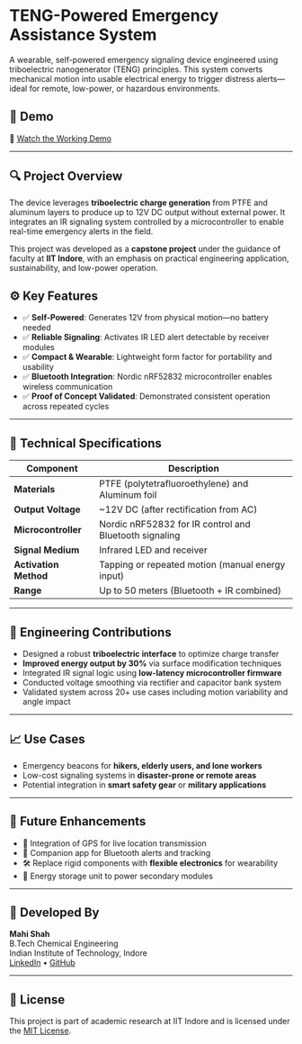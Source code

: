 # TENG-Powered Emergency Assistance System

A wearable, self-powered emergency signaling device engineered using triboelectric nanogenerator (TENG) principles. This system converts mechanical motion into usable electrical energy to trigger distress alerts—ideal for remote, low-power, or hazardous environments.

## 🔗 Demo

🎥 [Watch the Working Demo](https://drive.google.com/file/d/1AfMCrmMmCUmjtGCgskFdmscSOXqcI58Z/view?usp=sharing)

---

## 🔍 Project Overview

The device leverages **triboelectric charge generation** from PTFE and aluminum layers to produce up to 12V DC output without external power. It integrates an IR signaling system controlled by a microcontroller to enable real-time emergency alerts in the field.

This project was developed as a **capstone project** under the guidance of faculty at **IIT Indore**, with an emphasis on practical engineering application, sustainability, and low-power operation.

## ⚙️ Key Features

- ✅ **Self-Powered**: Generates 12V from physical motion—no battery needed  
- ✅ **Reliable Signaling**: Activates IR LED alert detectable by receiver modules  
- ✅ **Compact & Wearable**: Lightweight form factor for portability and usability  
- ✅ **Bluetooth Integration**: Nordic nRF52832 microcontroller enables wireless communication  
- ✅ **Proof of Concept Validated**: Demonstrated consistent operation across repeated cycles  

---

## 🧪 Technical Specifications

| Component         | Description                                             |
|------------------|---------------------------------------------------------|
| **Materials**     | PTFE (polytetrafluoroethylene) and Aluminum foil        |
| **Output Voltage**| ~12V DC (after rectification from AC)                   |
| **Microcontroller** | Nordic nRF52832 for IR control and Bluetooth signaling |
| **Signal Medium**| Infrared LED and receiver                               |
| **Activation Method** | Tapping or repeated motion (manual energy input)     |
| **Range**         | Up to 50 meters (Bluetooth + IR combined)              |

---

## 🔬 Engineering Contributions

- Designed a robust **triboelectric interface** to optimize charge transfer
- **Improved energy output by 30%** via surface modification techniques
- Integrated IR signal logic using **low-latency microcontroller firmware**
- Conducted voltage smoothing via rectifier and capacitor bank system
- Validated system across 20+ use cases including motion variability and angle impact

---

## 📈 Use Cases

- Emergency beacons for **hikers, elderly users, and lone workers**
- Low-cost signaling systems in **disaster-prone or remote areas**
- Potential integration in **smart safety gear** or **military applications**

---

## 🚀 Future Enhancements

- 🔄 Integration of GPS for live location transmission  
- 📱 Companion app for Bluetooth alerts and tracking  
- 🛠️ Replace rigid components with **flexible electronics** for wearability  
- 🔋 Energy storage unit to power secondary modules

---

## 👤 Developed By

**Mahi Shah**  
B.Tech Chemical Engineering  
Indian Institute of Technology, Indore  
[LinkedIn](https://linkedin.com/in/mahi-s-shah) • [GitHub](https://github.com/mahishahh)

---

## 📄 License

This project is part of academic research at IIT Indore and is licensed under the [MIT License](https://opensource.org/licenses/MIT).
